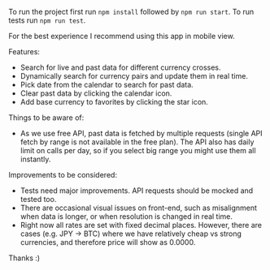 To run the project first run `npm install` followed by `npm run start`.
To run tests run `npm run test`.

For the best experience I recommend using this app in mobile view.

Features:

- Search for live and past data for different currency crosses.
- Dynamically search for currency pairs and update them in real time.
- Pick date from the calendar to search for past data.
- Clear past data by clicking the calendar icon.
- Add base currency to favorites by clicking the star icon.

Things to be aware of:

- As we use free API, past data is fetched by multiple requests (single API fetch by range is not available in the free plan). The API also has daily limit on calls per day, so if you select big range you might use them all instantly.

Improvements to be considered:

- Tests need major improvements. API requests should be mocked and tested too.
- There are occasional visual issues on front-end, such as misalignment when data is longer, or when resolution is changed in real time.
- Right now all rates are set with fixed decimal places. However, there are cases (e.g. JPY -> BTC) where we have relatively cheap vs strong currencies, and therefore price will show as 0.0000.

Thanks :)

